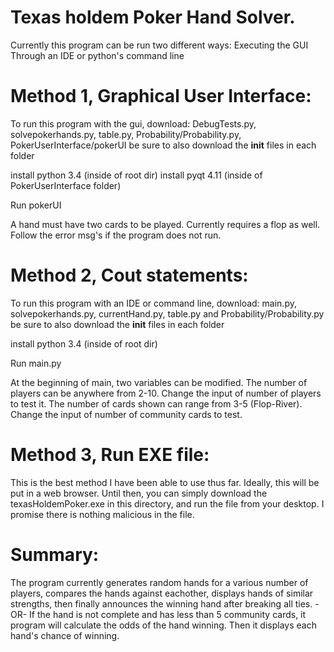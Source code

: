 Texas holdem Poker Hand Solver.
================================

Currently this program can be run two different ways:
Executing the GUI
Through an IDE or python's command line


Method 1, Graphical User Interface:
====================================

To run this program with the gui, download: 
DebugTests.py, solvepokerhands.py, table.py, Probability/Probability.py, PokerUserInterface/pokerUI
be sure to also download the __init__ files in each folder

install python 3.4 (inside of root dir)
install pyqt 4.11 (inside of PokerUserInterface folder)

Run pokerUI

A hand must have two cards to be played. Currently requires a flop as well.
Follow the error msg's if the program does not run.



Method 2, Cout statements:
===========================

To run this program with an IDE or command line, download: 
main.py, solvepokerhands.py, currentHand.py, table.py and Probability/Probability.py
be sure to also download the __init__ files in each folder

install python 3.4 (inside of root dir)

Run main.py

At the beginning of main, two variables can be modified.
The number of players can be anywhere from 2-10. Change the input of number of players to test it.
The number of cards shown can range from 3-5 (Flop-River). Change the input of number of community cards to test.



Method 3, Run EXE file:
========================

This is the best method I have been able to use thus far. Ideally, this will be put in a web browser.
Until then, you can simply download the texasHoldemPoker.exe in this directory, and run the file from your desktop.
I promise there is nothing malicious in the file.



Summary:
========

The program currently generates random hands for a various number of players, compares the 
hands against eachother, displays hands of similar strengths, then finally announces
the winning hand after breaking all ties.
-OR-
If the hand is not complete and has less than 5 community cards, it program will calculate
the odds of the hand winning. Then it displays each hand's chance of winning.



